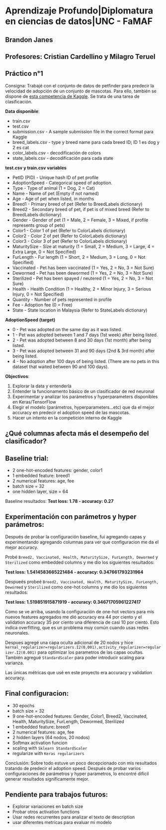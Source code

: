# Aprendizaje Profundo|Diplomatura en ciencias de datos|UNC - FaMAF
## Brandon Janes
## Profesores: Cristian Cardellino y Milagro Teruel

## Práctico n°1
Consigna: Trabajé con el conjunto de datos de petfinder para predecir la velocidad de adopción de un conjunto de mascotas. Para ello, también se dispone de [esta competencia de Kaggle](https://www.kaggle.com/c/diplodatos-deeplearning-2019). Se trata de una tarea de clasificación.

**Data disponible**:

- train.csv 
- test.csv 
- submission.csv - A sample submission file in the correct format para Kaggle
- breed_labels.csv - type y breed name para cada breed ID; ID 1 es dog y 2 es cat
- color_labels.csv - decodificación de colors
- state_labels.csv - decodificación para cada state

**test.csv y train.csv variables**
- PetID (PID) - Unique hash ID of pet profile
- AdoptionSpeed - Categorical speed of adoption. 
- Type - Type of animal (1 = Dog, 2 = Cat)
- Name - Name of pet (Empty if not named)
- Age - Age of pet when listed, in months
- Breed1 - Primary breed of pet (Refer to BreedLabels dictionary)
- Breed2 - Secondary breed of pet, if pet is of mixed breed (Refer to BreedLabels dictionary)
- Gender - Gender of pet (1 = Male, 2 = Female, 3 = Mixed, if profile represents group of pets)
- Color1 - Color 1 of pet (Refer to ColorLabels dictionary)
- Color2 - Color 2 of pet (Refer to ColorLabels dictionary)
- Color3 - Color 3 of pet (Refer to ColorLabels dictionary)
- MaturitySize - Size at maturity (1 = Small, 2 = Medium, 3 = Large, 4 = Extra Large, 0 = Not Specified)
- FurLength - Fur length (1 = Short, 2 = Medium, 3 = Long, 0 = Not Specified)
- Vaccinated - Pet has been vaccinated (1 = Yes, 2 = No, 3 = Not Sure)
- Dewormed - Pet has been dewormed (1 = Yes, 2 = No, 3 = Not Sure)
- Sterilized - Pet has been spayed / neutered (1 = Yes, 2 = No, 3 = Not Sure)
- Health - Health Condition (1 = Healthy, 2 = Minor Injury, 3 = Serious Injury, 0 = Not Specified)
- Quantity - Number of pets represented in profile
- Fee - Adoption fee (0 = Free)
- State - State location in Malaysia (Refer to StateLabels dictionary)

**AdoptionSpeed (target)**
- 0 - Pet was adopted on the same day as it was listed.
- 1 - Pet was adopted between 1 and 7 days (1st week) after being listed.
- 2 - Pet was adopted between 8 and 30 days (1st month) after being listed.
- 3 - Pet was adopted between 31 and 90 days (2nd & 3rd month) after being listed.
- 4 - No adoption after 100 days of being listed. (There are no pets in this dataset that waited between 90 and 100 days).

**Objectivos**:

1. Explorar la data y entenderla
2. Entender la funcionamento básico de un clasificador de red neuronal
3. Experimentar y analizar los parámetros y hyperparameters disponibles en Keras/TensorFlow
4. Elegir el modelo (parámetros, hyperparameters...etc) que da el mejor accuracy en predecir el adoption speed de las mascotas. 
5. Hacer un intento en la competición interno de Kaggle

## **¿Qué columnas afecta más el desempeño del clasificador?**

## Baseline trial:
- 2 one-hot-encoded features: gender, color1
- 1 embedded feature: breed1
- 2 numerical features: age, fee
- batch size = 32
- one hidden layer, size = 64

Baseline resultados: **Test loss: 1.78 - accuracy: 0.27**

## Experimentación con parámetros y hyper parámetros:

Después de probar la configuración baseline, fui agregando capas y experimentando agregando columnas para ver que configuracion me da el mejor accuracy. 

Probé ```Breed2, Vaccinated, Health, MaturitySize, FurLength, Dewormed``` y ```Sterilized``` como embedded columns y me dio los siguientes resultados:

**Test loss: 1.5414583665221484 - accuracy: 0.347661793231964**

Despueés probeé ```Breed2, Vaccinated, Health, MaturitySize, FurLength, Dewormed``` y ```Sterilized``` como one-hot columns y me dio los siguientes resultados:

**Test loss: 1.519851915871919 - accuracy: 0.34671705961227417**

Como se ve arriba, usando la configuración de one-hot vectors para mis nuevos features agregados me dió accuracy era 44 por ciento y el validation accuracy 35 por ciento una diferencia de casi 10 por ciento. Esto indica overfitting, que es un problema muy común cuando usas redes neuronales.

Despues agregé una capa oculta adicional de 20 nodos y hice ```kernal_regularizer=regularizers.I2(0.001),activity_regularizer=regularizer.I2(0.001)``` para optimizar los parametros de las capas ocultas. También agregué ```StandardScaler``` para poder introducir scaling para varianza. 

Las únicas métricas que usé en este proyecto era accuracy y validation accuracy. 

## Final configuracion:
- 30 epochs
- batch size = 32
- 9 one-hot-encoded features: Gender, Color1, Breed2, Vaccinated, Health, MaturitySize, FurLength, Dewormed, Sterilized
- 1 embedded feature: breed1
- 2 numerical features: age, fee
- 2 hidden layers (64 nodos, 20 nodos)
- Softmax activation funcion
- scaling with ```Sklearn StandardScaler```
- regularize with ```Keras regularizers```

Conclusión:
Sobre todo estuve un poco decepcionado con mis resultados tratando de predecir el adoption speed. Después de probar varios configuraciones de parámetros y hyper parametros, lo encontré difícil generar resultados significamente mejor. 

## Pendiente para trabajos futuros:
- Explorar variaciones en batch size
- Probar otros activation functions
- Usar redes recurrentes para analizar el texto de description 
- usar diferentes metricas para evaluar mi modelo
